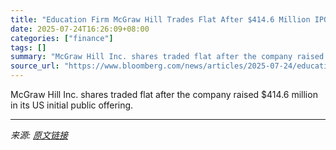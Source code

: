 ```yaml
---
title: "Education Firm McGraw Hill Trades Flat After $414.6 Million IPO"
date: 2025-07-24T16:26:09+08:00
categories: ["finance"]
tags: []
summary: "McGraw Hill Inc. shares traded flat after the company raised $414.6 million in its US initial public offering."
source_url: "https://www.bloomberg.com/news/articles/2025-07-24/education-firm-mcgraw-hill-opens-flat-after-414-6-million-ipo"
---
```


McGraw Hill Inc. shares traded flat after the company raised $414.6 million in its US initial public offering.

---

*来源: [原文链接](https://www.bloomberg.com/news/articles/2025-07-24/education-firm-mcgraw-hill-opens-flat-after-414-6-million-ipo)*
